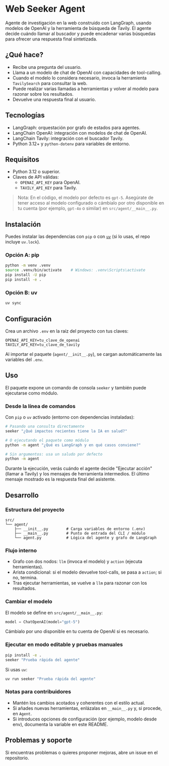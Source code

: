 # Web Seeker Agent

Agente de investigación en la web construido con LangGraph, usando modelos de OpenAI y la herramienta de búsqueda de Tavily. El agente decide cuándo llamar al buscador y puede encadenar varias búsquedas para ofrecer una respuesta final sintetizada.

## ¿Qué hace?

- Recibe una pregunta del usuario.
- Llama a un modelo de chat de OpenAI con capacidades de tool-calling.
- Cuando el modelo lo considera necesario, invoca la herramienta `TavilySearch` para consultar la web.
- Puede realizar varias llamadas a herramientas y volver al modelo para razonar sobre los resultados.
- Devuelve una respuesta final al usuario.

## Tecnologías

- LangGraph: orquestación por grafo de estados para agentes.
- LangChain OpenAI: integración con modelos de chat de OpenAI.
- LangChain Tavily: integración con el buscador Tavily.
- Python 3.12+ y `python-dotenv` para variables de entorno.

## Requisitos

- Python 3.12 o superior.
- Claves de API válidas:
  - `OPENAI_API_KEY` para OpenAI.
  - `TAVILY_API_KEY` para Tavily.

> Nota: En el código, el modelo por defecto es `gpt-5`. Asegúrate de tener acceso al modelo configurado o cámbialo por otro disponible en tu cuenta (por ejemplo, `gpt-4o` o similar) en `src/agent/__main__.py`.

## Instalación

Puedes instalar las dependencias con `pip` o con [`uv`](https://github.com/astral-sh/uv) (si lo usas, el repo incluye `uv.lock`).

### Opción A: pip

```bash
python -m venv .venv
source .venv/bin/activate    # Windows: .venv\Scripts\activate
pip install -U pip
pip install -e .
```

### Opción B: uv

```bash
uv sync
```

## Configuración

Crea un archivo `.env` en la raíz del proyecto con tus claves:

```env
OPENAI_API_KEY=tu_clave_de_openai
TAVILY_API_KEY=tu_clave_de_tavily
```

Al importar el paquete (`agent/__init__.py`), se cargan automáticamente las variables del `.env`.

## Uso

El paquete expone un comando de consola `seeker` y también puede ejecutarse como módulo.

### Desde la línea de comandos

Con `pip` o `uv` activado (entorno con dependencias instaladas):

```bash
# Pasando una consulta directamente
seeker "¿Qué impactos recientes tiene la IA en salud?"

# O ejecutando el paquete como módulo
python -m agent "¿Qué es LangGraph y en qué casos conviene?"

# Sin argumentos: usa un saludo por defecto
python -m agent
```

Durante la ejecución, verás cuándo el agente decide "Ejecutar acción" (llamar a Tavily) y los mensajes de herramienta intermedios. El último mensaje mostrado es la respuesta final del asistente.

## Desarrollo

### Estructura del proyecto

```
src/
└── agent/
    ├── __init__.py        # Carga variables de entorno (.env)
    ├── __main__.py        # Punto de entrada del CLI / módulo
    └── agent.py           # Lógica del agente y grafo de LangGraph
```

### Flujo interno

- Grafo con dos nodos: `llm` (invoca el modelo) y `action` (ejecuta herramientas).
- Arista condicional: si el modelo devuelve tool-calls, se pasa a `action`; si no, termina.
- Tras ejecutar herramientas, se vuelve a `llm` para razonar con los resultados.

### Cambiar el modelo

El modelo se define en `src/agent/__main__.py`:

```python
model = ChatOpenAI(model="gpt-5")
```

Cámbialo por uno disponible en tu cuenta de OpenAI si es necesario.

### Ejecutar en modo editable y pruebas manuales

```bash
pip install -e .
seeker "Prueba rápida del agente"
```

Si usas `uv`:

```bash
uv run seeker "Prueba rápida del agente"
```

### Notas para contribuidores

- Mantén los cambios acotados y coherentes con el estilo actual.
- Si añades nuevas herramientas, enlázalas en `__main__.py` y, si procede, en `Agent`.
- Si introduces opciones de configuración (por ejemplo, modelo desde env), documenta la variable en este README.

## Problemas y soporte

Si encuentras problemas o quieres proponer mejoras, abre un issue en el repositorio.
